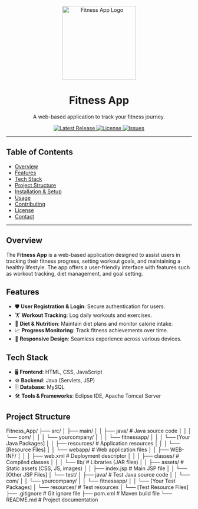 <div align="center">
  <img src="path_to_your_logo.png" alt="Fitness App Logo" width="200" />
  <h1>Fitness App</h1>
  <p>A web-based application to track your fitness journey.</p>
  <p>
    <a href="https://github.com/yourusername/Fitness_App/releases">
      <img src="https://img.shields.io/github/v/release/yourusername/Fitness_App" alt="Latest Release">
    </a>
    <a href="https://github.com/yourusername/Fitness_App/blob/main/LICENSE">
      <img src="https://img.shields.io/github/license/yourusername/Fitness_App" alt="License">
    </a>
    <a href="https://github.com/yourusername/Fitness_App/issues">
      <img src="https://img.shields.io/github/issues/yourusername/Fitness_App" alt="Issues">
    </a>
  </p>
</div>

---

## Table of Contents

- [Overview](#overview)
- [Features](#features)
- [Tech Stack](#tech-stack)
- [Project Structure](#project-structure)
- [Installation & Setup](#installation--setup)
- [Usage](#usage)
- [Contributing](#contributing)
- [License](#license)
- [Contact](#contact)

---

## Overview

The **Fitness App** is a web-based application designed to assist users in tracking their fitness progress, setting workout goals, and maintaining a healthy lifestyle. The app offers a user-friendly interface with features such as workout tracking, diet management, and goal setting.

## Features

- 🛡️ **User Registration & Login**: Secure authentication for users.
- 🏋️ **Workout Tracking**: Log daily workouts and exercises.
- 🍎 **Diet & Nutrition**: Maintain diet plans and monitor calorie intake.
- 📈 **Progress Monitoring**: Track fitness achievements over time.
- 📱 **Responsive Design**: Seamless experience across various devices.

## Tech Stack

- 🖥️ **Frontend**: HTML, CSS, JavaScript
- ⚙️ **Backend**: Java (Servlets, JSP)
- 🗄️ **Database**: MySQL
- 🛠️ **Tools & Frameworks**: Eclipse IDE, Apache Tomcat Server

## Project Structure
Fitness_App/ ├── src/ │ ├── main/ │ │ ├── java/ # Java source code │ │ │ └── com/ │ │ │ └── yourcompany/ │ │ │ └── fitnessapp/ │ │ │ └── [Your Java Packages] │ │ ├── resources/ # Application resources │ │ │ └── [Resource Files] │ │ └── webapp/ # Web application files │ │ ├── WEB-INF/ │ │ │ ├── web.xml # Deployment descriptor │ │ │ ├── classes/ # Compiled classes │ │ │ └── lib/ # Libraries (JAR files) │ │ ├── assets/ # Static assets (CSS, JS, images) │ │ ├── index.jsp # Main JSP file │ │ └── [Other JSP Files] │ └── test/ │ ├── java/ # Test Java source code │ │ └── com/ │ │ └── yourcompany/ │ │ └── fitnessapp/ │ │ └── [Your Test Packages] │ └── resources/ # Test resources │ └── [Test Resource Files] ├── .gitignore # Git ignore file ├── pom.xml # Maven build file └── README.md # Project documentation
